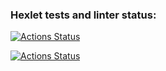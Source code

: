 ### Hexlet tests and linter status:
[![Actions Status](https://github.com/podlovchenko/devops-for-programmers-project-lvl1/workflows/hexlet-check/badge.svg)](https://github.com/podlovchenko/devops-for-programmers-project-lvl1/actions)

[![Actions Status](https://github.com/podlovchenko/devops-for-programmers-project-lvl1/workflows/push/badge.svg)](https://github.com/podlovchenko/devops-for-programmers-project-lvl1/actions)
